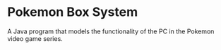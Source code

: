 # Pokemon Box System

A Java program that models the functionality of the PC in the Pokemon video game series. 
